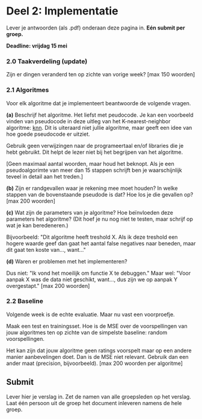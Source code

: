 # Deel 2: Implementatie
Lever je antwoorden (als .pdf) onderaan deze pagina in. **Eén submit per groep.**

**Deadline: vrijdag 15 mei**

### 2.0 Taakverdeling (update)
Zijn er dingen veranderd ten op zichte van vorige week?
\[max 150 woorden\]

### 2.1 Algoritmes
Voor elk algoritme dat je implementeert beantwoorde de volgende vragen.

**(a)**
Beschrijf het algoritme. Het liefst met peudocode. Je kan een voorbeeld vinden van pseudocode in deze uitleg van het K-nearest-neighbor algoritme: [knn](https://towardsdatascience.com/k-nearest-neighbours-introduction-to-machine-learning-algorithms-18e7ce3d802a). Dit is uiteraard niet jullie algoritme, maar geeft een idee van hoe goede pseudocode er uitziet.

Gebruik geen verwijzingen naar de programeertaal en/of libraries die je hebt gebruikt. Dit helpt de lezer niet bij het begrijpen van het algoritme.

\[Geen maximaal aantal woorden, maar houd het beknopt. Als je een pseudoalgorimte van meer dan 15 stappen schrijft ben je waarschijnlijk teveel in detail aan het treden.\]

**(b)**
Zijn er randgevallen waar je rekening mee moet houden? In welke stappen van de bovenstaande pseudode is dat? Hoe los je die gevallen op?
\[max 200 woorden\]

**(c)**
Wat zijn de parameters van je algoritme? Hoe beïnvloeden deze parameters het algoritme? (Dit hoef je nu nog niet te testen, maar schrijf op wat je kan beredeneren.)

Bijvoorbeeld: "Dit algoritme heeft treshold X. Als ik deze treshold een hogere waarde geef dan gaat het aantal false negatives naar beneden, maar dit gaat ten koste van..., want..."

**(d)**
Waren er problemen met het implementeren?

Dus niet: "Ik vond het moeilijk om functie X te debuggen."
Maar wel: "Voor aanpak X was de data niet geschikt, want..., dus zijn we op aanpak Y overgestapt."
\[max 200 woorden\]

### 2.2 Baseline
Volgende week is de echte evaluatie. Maar nu vast een voorproefje.

Maak een test en trainingsset. Hoe is de MSE over de voorspellingen van jouw algoritmes ten op zichte van de simpelste baseline: random voorspellingen.

Het kan zijn dat jouw algoritme geen ratings voorspelt maar op een andere manier aanbevelingen doet. Dan is de MSE niet relevant. Gebruik dan een ander maat (precision, bijvoorbeeld).
\[max 200 woorden per algoritme\]

## Submit

Lever hier je verslag in. Zet de namen van alle groepsleden op het verslag. Laat één persoon uit de groep het document inleveren namens de hele groep.

